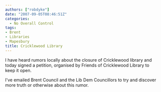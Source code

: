 ```yaml
---
authors: ["robdyke"]
date: "2007-09-05T08:46:51Z"
categories:
  - No Overall Control
tags:
- Brent
- Libraries
- Mapesbury
title: Cricklewood Library
---
```

I have heard rumors locally about the closure of Cricklewood library and <span id="OBJ_PREFIX_DWT719" class="Object">today</span> signed a petition, organised by Friends of Cricklewood Library to keep it open.

I've emailed Brent Council and the Lib Dem Councillors to try and discover more truth or otherwise about this rumor.